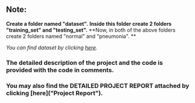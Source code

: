 ## Note:
**Create a folder named "dataset".**
**Inside this folder create 2 folders "training_set" and "testing_set".**
**Now, in both of the above folders create 2 folders named "normal" and "pneumonia". **

*You can find dataset by clicking [here](https://www.kaggle.com/paultimothymooney/chest-xray-pneumonia "Dataset for Pneumonia Detection").*

### The detailed description of the project and the code is provided with the code in comments.

### You may also find the **DETAILED PROJECT REPORT** attached by clicking [here]("Project Report").
